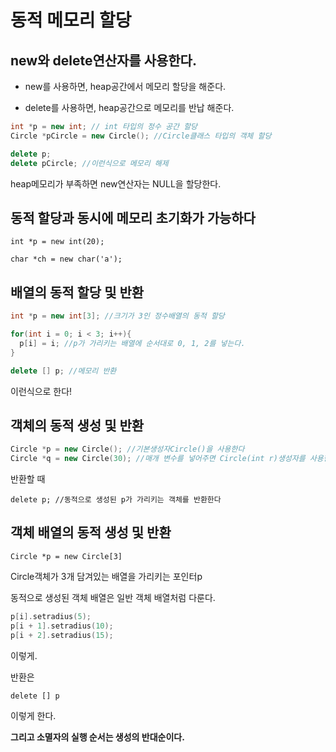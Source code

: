 # 동적 메모리 할당

## new와 delete연산자를 사용한다.

- new를 사용하면, heap공간에서 메모리 할당을 해준다.


- delete를 사용하면, heap공간으로 메모리를 반납 해준다.


```cpp
int *p = new int; // int 타입의 정수 공간 할당
Circle *pCircle = new Circle(); //Circle클래스 타입의 객체 할당

delete p;
delete pCircle; //이런식으로 메모리 해제
```


heap메모리가 부족하면 new연산자는 NULL을 할당한다.


## 동적 할당과 동시에 메모리 초기화가 가능하다


`int *p = new int(20);`


`char *ch = new char('a');`


## 배열의 동적 할당 및 반환


```cpp
int *p = new int[3]; //크기가 3인 정수배열의 동적 할당

for(int i = 0; i < 3; i++){
  p[i] = i; //p가 가리키는 배열에 순서대로 0, 1, 2를 넣는다.
}

delete [] p; //메모리 반환
```


이런식으로 한다!


## 객체의 동적 생성 및 반환


```cpp
Circle *p = new Circle(); //기본생성자Circle()을 사용한다
Circle *q = new Circle(30); //매개 변수를 넣어주면 Circle(int r)생성자를 사용한다.
```


반환할 때


`delete p; //동적으로 생성된 p가 가리키는 객체를 반환한다`


## 객체 배열의 동적 생성 및 반환


`Circle *p = new Circle[3]`


Circle객체가 3개 담겨있는 배열을 가리키는 포인터p


동적으로 생성된 객체 배열은 일반 객체 배열처럼 다룬다.


```cpp
p[i].setradius(5);
p[i + 1].setradius(10);
p[i + 2].setradius(15);
```


이렇게.


반환은


`delete [] p`


이렇게 한다. 


**그리고 소멸자의 실행 순서는 생성의 반대순이다.**
